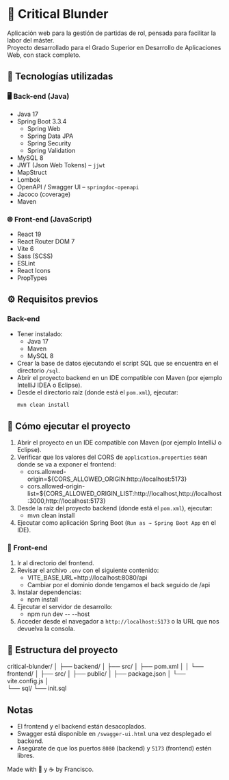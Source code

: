 # 🎲 Critical Blunder

Aplicación web para la gestión de partidas de rol, pensada para facilitar la labor del máster.  
Proyecto desarrollado para el Grado Superior en Desarrollo de Aplicaciones Web, con stack completo.

## 🧰 Tecnologías utilizadas

### 🖥️ Back-end (Java)
- Java 17
- Spring Boot 3.3.4
  - Spring Web
  - Spring Data JPA
  - Spring Security
  - Spring Validation
- MySQL 8
- JWT (Json Web Tokens) – `jjwt`
- MapStruct
- Lombok
- OpenAPI / Swagger UI – `springdoc-openapi`
- Jacoco (coverage)
- Maven

### 🌐 Front-end (JavaScript)
- React 19
- React Router DOM 7
- Vite 6
- Sass (SCSS)
- ESLint
- React Icons
- PropTypes

## ⚙️ Requisitos previos

### Back-end
- Tener instalado:
  - Java 17
  - Maven
  - MySQL 8
- Crear la base de datos ejecutando el script SQL que se encuentra en el directorio `/sql`.
- Abrir el proyecto backend en un IDE compatible con Maven (por ejemplo IntelliJ IDEA o Eclipse).
- Desde el directorio raíz (donde está el `pom.xml`), ejecutar:
  ```bash
  mvn clean install

## 🚜 Cómo ejecutar el proyecto

1. Abrir el proyecto en un IDE compatible con Maven (por ejemplo IntelliJ o Eclipse).
2. Verificar que los valores del CORS de `application.properties` sean donde se va a exponer el frontend:
    - cors.allowed-origin=${CORS_ALLOWED_ORIGIN:http://localhost:5173} 
    - cors.allowed-origin-list=${CORS_ALLOWED_ORIGIN_LIST:http://localhost,http://localhost:3000,http://localhost:5173}
3. Desde la raíz del proyecto backend (donde está el `pom.xml`), ejecutar:
    - mvn clean install
4. Ejecutar como aplicación Spring Boot (`Run as → Spring Boot App` en el IDE).

### 🌼 Front-end

1. Ir al directorio del frontend.
2. Revisar el archivo `.env` con el siguiente contenido:
    - VITE_BASE_URL=http://localhost:8080/api 
    - Cambiar por el dominio donde tengamos el back seguido de /api
3. Instalar dependencias:
    - npm install
4. Ejecutar el servidor de desarrollo:
    - npm run dev -- --host
5. Acceder desde el navegador a `http://localhost:5173` o la URL que nos devuelva la consola.

## 📁 Estructura del proyecto

critical-blunder/
│
├── backend/
│   ├── src/
│   ├── pom.xml
│
│
└── frontend/
│       ├── src/
│       ├── public/
│       ├── package.json
│       └── vite.config.js
│   
└── sql/
    └── init.sql


## Notas

- El frontend y el backend están desacoplados.
- Swagger está disponible en `/swagger-ui.html` una vez desplegado el backend.
- Asegúrate de que los puertos `8080` (backend) y `5173` (frontend) estén libres.

Made with 🧠 y ☕️ by Francisco.